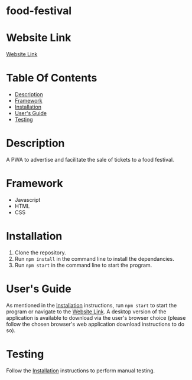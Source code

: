 # food-festival

# Website Link
[Website Link](https://shhu21.github.io/food-festival/)

# Table Of Contents

* [Description](#description)
* [Framework](#framework)
* [Installation](#installation)
* [User's Guide](#users-guide)
* [Testing](#testing)

# Description
A PWA to advertise and facilitate the sale of tickets to a food festival.

# Framework
- Javascript
- HTML
- CSS

# Installation
1. Clone the repository.
2. Run `npm install` in the command line to install the dependancies.
3. Run `npm start` in the command line to start the program.

# User's Guide
As mentioned in the [Installation](#installation) instructions, run `npm start` to start the program or navigate to the [Website Link](#website-link).  A desktop version of the application is available to download via the user's browser choice (please follow the chosen browser's web application download instructions to do so).

# Testing
Follow the [Installation](#installation) instructions to perform manual testing.
